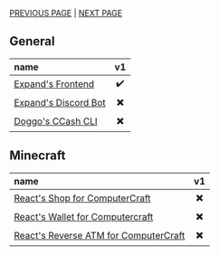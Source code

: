 [PREVIOUS PAGE](how_to/endpoints.md) | [NEXT PAGE](../features/user_side.md)

## General
| name                                                             |            v1            |
| :--------------------------------------------------------------- | :----------------------: |
| [Expand's Frontend](https://github.com/Expand-sys/ccashfrontend) |    :heavy_check_mark:    |
| [Expand's Discord Bot](https://github.com/Expand-sys/ccashbot)   | :heavy_multiplication_x: |
| [Doggo's CCash CLI](https://github.com/FearlessDoggo21/CCashCMD) | :heavy_multiplication_x: |
<!-- [Sam's Market](https://github.com/STBoyden/market-api-2.0)-->

## Minecraft
| name                                                                                                  |            v1            |
| :---------------------------------------------------------------------------------------------------- | :----------------------: |
| [React's Shop for ComputerCraft](https://github.com/Reactified/rpm/tree/main/packages/ccash-shop)     | :heavy_multiplication_x: |
| [React's Wallet for Computercraft](https://github.com/Reactified/rpm/tree/main/packages/ccash-wallet) | :heavy_multiplication_x: |
| [React's Reverse ATM for ComputerCraft](https://github.com/Reactified/misc/tree/main/lua/ccash-bank)  | :heavy_multiplication_x: |